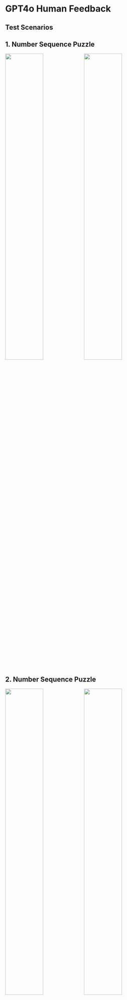 # GPT4o Human Feedback

## Test Scenarios 


## 1. Number Sequence Puzzle

<img src="https://github.com/user-attachments/assets/278477aa-c575-453f-aac1-a203ddc92377" width="49%" height="50%">
 
<img src="https://github.com/user-attachments/assets/eab51ccd-7b00-456d-a720-9e91ae6381a8" width="49%" height="50%">

 ## 2. Number Sequence Puzzle

<img src="https://github.com/user-attachments/assets/656e5e82-7fe6-4710-ad84-974330cce81b" width="49%" height="50%">
 
<img src="https://github.com/user-attachments/assets/0627be0a-eb1d-4625-9c54-19493e7df05b" width="49%" height="50%">
 
<img src="https://github.com/user-attachments/assets/1a73f80f-41e8-4e9a-91d1-b65623f28d59" width="49%" height="50%">

## 3. Visual Reasoning Problem

<img src="https://github.com/user-attachments/assets/0a91a9d4-091a-43e4-9089-c2eed7853812" width="49%" height="50%">

<img src="https://github.com/user-attachments/assets/6e3da84e-536e-4f94-ad17-208560f97eb7" width="49%" height="50%">

<img src="https://github.com/user-attachments/assets/300dcf18-3244-44c3-85ea-a00fd0e8cd77" width="49%" height="50%">
 
## 4. Visual Reasoning Problem

<img src="https://github.com/user-attachments/assets/2ec10bc0-fd74-438c-9803-6e68d4e7833c" width="49%" height="50%">

<img src="https://github.com/user-attachments/assets/416bbc31-bc0e-488b-a4ca-c0dd4ad7114a" width="49%" height="50%">

## 5. 



<img src="   " width="49%" height="50%">

<img src="   " width="49%" height="50%">


## 6. 

<img src="   " width="49%" height="50%">

<img src="   " width="49%" height="50%">

<img src="   " width="49%" height="50%">


## 7. 

<img src="   " width="49%" height="50%">

<img src="   " width="49%" height="50%">

<img src="   " width="49%" height="50%">


## 8.

<img src="   " width="49%" height="50%">

<img src="   " width="49%" height="50%">

<img src="   " width="49%" height="50%">


## 9.

<img src="   " width="49%" height="50%">

<img src="   " width="49%" height="50%">

<img src="   " width="49%" height="50%">


## 10.

<img src="   " width="49%" height="50%">

<img src="   " width="49%" height="50%">

<img src="   " width="49%" height="50%">


## 11.

<img src="   " width="49%" height="50%">

<img src="   " width="49%" height="50%">

<img src="   " width="49%" height="50%">


## 12.

<img src="   " width="49%" height="50%">

<img src="   " width="49%" height="50%">

<img src="   " width="49%" height="50%">


## 13. 

<img src="   " width="49%" height="50%">

<img src="   " width="49%" height="50%">

<img src="   " width="49%" height="50%">


## 14.

<img src="   " width="49%" height="50%">

<img src="   " width="49%" height="50%">

<img src="   " width="49%" height="50%">


## 15.

<img src="   " width="49%" height="50%">

<img src="   " width="49%" height="50%">

<img src="   " width="49%" height="50%">


## 16.

<img src="   " width="49%" height="50%">

<img src="   " width="49%" height="50%">

<img src="   " width="49%" height="50%">


## 17.

<img src="   " width="49%" height="50%">

<img src="   " width="49%" height="50%">

<img src="   " width="49%" height="50%">


## 18.

<img src="   " width="49%" height="50%">

<img src="   " width="49%" height="50%">

<img src="   " width="49%" height="50%">


## 19.

<img src="   " width="49%" height="50%">

<img src="   " width="49%" height="50%">

<img src="   " width="49%" height="50%">


## 20.

<img src="   " width="49%" height="50%">

<img src="   " width="49%" height="50%">

<img src="   " width="49%" height="50%">












